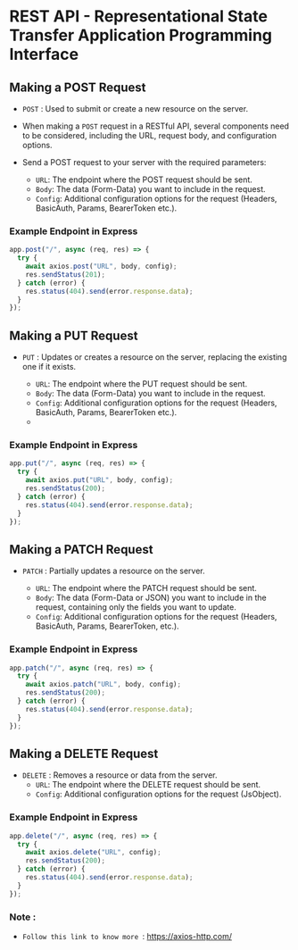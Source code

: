 # REST API - Representational State Transfer Application Programming Interface 

## Making a POST Request
- `POST` : Used to submit or create a new resource on the server.

- When making a `POST` request in a RESTful API, several components need to be considered, including the URL, request body, and configuration options. 

- Send a POST request to your server with the required parameters:

    - `URL`: The endpoint where the POST request should be sent.
    - `Body`: The data (Form-Data) you want to include in the request.
    - `Config`: Additional configuration options for the request (Headers, BasicAuth, Params, BearerToken etc.).

### Example Endpoint in Express

```js
app.post("/", async (req, res) => {
  try {
    await axios.post("URL", body, config);
    res.sendStatus(201);
  } catch (error) {
    res.status(404).send(error.response.data);
  }
});
```

## Making a PUT Request
- `PUT` : Updates or creates a resource on the server, replacing the existing one if it exists.

  
    - `URL`: The endpoint where the PUT request should be sent.
    - `Body`: The data (Form-Data) you want to include in the request.
    - `Config`: Additional configuration options for the request (Headers, BasicAuth, Params, BearerToken etc.).
    - 
### Example Endpoint in Express

```js
app.put("/", async (req, res) => {
  try {
    await axios.put("URL", body, config);
    res.sendStatus(200);
  } catch (error) {
    res.status(404).send(error.response.data);
  }
});

```

## Making a PATCH Request

- `PATCH` : Partially updates a resource on the server.


  - `URL`: The endpoint where the PATCH request should be sent.
  - `Body`: The data (Form-Data or JSON) you want to include in the request, containing only the fields you want to update.
  - `Config`: Additional configuration options for the request (Headers, BasicAuth, Params, BearerToken, etc.).

### Example Endpoint in Express

```js
app.patch("/", async (req, res) => {
  try {
    await axios.patch("URL", body, config);
    res.sendStatus(200);
  } catch (error) {
    res.status(404).send(error.response.data);
  }
});
```

## Making a DELETE Request

- `DELETE` : Removes a resource or data from the server.
  - `URL`: The endpoint where the DELETE request should be sent.
  - `Config`: Additional configuration options for the request (JsObject).

### Example Endpoint in Express

```js
app.delete("/", async (req, res) => {
  try {
    await axios.delete("URL", config);
    res.sendStatus(200); 
  } catch (error) {
    res.status(404).send(error.response.data);
  }
});
```






### Note :
- `Follow this link to know more `: https://axios-http.com/